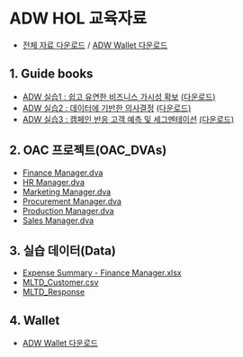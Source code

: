 # ADW HOL 교육자료
* [전체 자료 다운로드](https://github.com/hiwylee/ADW_HOL_TRAINING/raw/master/allinone.zip) / [ADW Wallet 다운로드 ](https://github.com/hiwylee/ADW_HOL_TRAINING/raw/master/Wallet_adwoac0.zip)
## 1. Guide books <a name="guide" />
<!--
* [ADW Labs for Business User guide 01](https://github.com/hiwylee/ADW_HOL_TRAINING/raw/master/2.%20OAC_DVAs/Finance%20Manager.dva)
-->
* [ADW 실습1 : 쉽고 유연한 비즈니스 가시성 확보](1.%20Guide%20books/ADW%20Labs%20for%20Business%20User%20guide%2001.pdf) [(다운로드)](https://github.com/hiwylee/ADW_HOL_TRAINING/raw/master/1.%20Guide%20books/ADW%20Labs%20for%20Business%20User%20guide%2001.pdf)
* [ADW 실습2 : 데이터에 기반한 의사결정](1.%20Guide%20books/ADW%20Labs%20for%20Business%20User%20guide%2002.pdf) [(다운로드)](https://github.com/hiwylee/ADW_HOL_TRAINING/raw/master/1.%20Guide%20books/ADW%20Labs%20for%20Business%20User%20guide%2002.pdf)
* [ADW 실습3 : 캠페인 반응 고객 예측 및 세그멘테이션](1.%20Guide%20books/ADW%20Labs%20for%20Business%20User%20guide%2003.pdf) [(다운로드)](https://github.com/hiwylee/ADW_HOL_TRAINING/raw/master/1.%20Guide%20books/ADW%20Labs%20for%20Business%20User%20guide%2003.pdf)
<!--
* <a href="1.%20Guide%20books/ADW%20Labs%20for%20Business%20User%20guide%2001.pdf">ADW Labs for Business User guide 01</a>
* <a href="1. Guide books/ADW Labs for Business User guide 02.pdf">ADW Labs for Business User guide 02</a>
* <a href="1. Guide books/ADW Labs for Business User guide 03.pdf">ADW Labs for Business User guide 03</a>
-->
## 2. OAC 프로젝트(OAC_DVAs) <a name="dva" />

* [Finance Manager.dva](https://github.com/hiwylee/ADW_HOL_TRAINING/raw/master/2.%20OAC_DVAs/Finance%20Manager.dva)
* [HR Manager.dva](https://github.com/hiwylee/ADW_HOL_TRAINING/raw/master/2.%20OAC_DVAs/HR%20Manager.dva)
* [Marketing Manager.dva](https://github.com/hiwylee/ADW_HOL_TRAINING/raw/master/2.%20OAC_DVAs/Marketing%20Manager.dva)
* [Procurement Manager.dva](https://github.com/hiwylee/ADW_HOL_TRAINING/raw/master/2.%20OAC_DVAs/Procurement%20Manager.dva)
* [Production Manager.dva](https://github.com/hiwylee/ADW_HOL_TRAINING/raw/master/2.%20OAC_DVAs/Production%20Manager.dva)
* [Sales Manager.dva](https://github.com/hiwylee/ADW_HOL_TRAINING/raw/master/2.%20OAC_DVAs/Sales%20Manager.dva)
<!--
* <a href="2. OAC_DVAs/Finance Manager.dva">Finance Manager.dva</a>
* <a href="2. OAC_DVAs/HR Manager.dva">HR Manager.dva</a>
* <a href="2. OAC_DVAs/Marketing Manager.dva">Marketing Manager.dva</a>
* <a href="2. OAC_DVAs/Procurement Manager.dva">Procurement Manager.dva</a>
* <a href="2. OAC_DVAs/Production Manager.dva">Production Manager.dva</a>
* <a href="2. OAC_DVAs/Sales Manager.dva">Sales Manager.dva</a>
-->
## 3. 실습 데이터(Data) <a name="data" />
* [Expense Summary - Finance Manager.xlsx](https://github.com/hiwylee/ADW_HOL_TRAINING/raw/master/3.%20Data/Expense%20Summary%20-%20Finance%20Manager.xlsx)
* [MLTD_Customer.csv](https://github.com/hiwylee/ADW_HOL_TRAINING/raw/master/3.%20Data/MLTD_Customer.csv)
* [MLTD_Response](https://github.com/hiwylee/ADW_HOL_TRAINING/raw/master/3.%20Data/MLTD_Response)

## 4. Wallet <a name="wallet" />
* [ADW Wallet 다운로드 ](https://github.com/hiwylee/ADW_HOL_TRAINING/raw/master/Wallet_adwoac0.zip)
